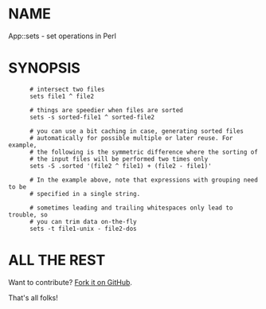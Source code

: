 NAME
====

App::sets - set operations in Perl

SYNOPSIS
========

          # intersect two files
          sets file1 ^ file2

          # things are speedier when files are sorted
          sets -s sorted-file1 ^ sorted-file2

          # you can use a bit caching in case, generating sorted files
          # automatically for possible multiple or later reuse. For example,
          # the following is the symmetric difference where the sorting of
          # the input files will be performed two times only
          sets -S .sorted '(file2 ^ file1) + (file2 - file1)'

          # In the example above, note that expressions with grouping need to be
          # specified in a single string.

          # sometimes leading and trailing whitespaces only lead to trouble, so
          # you can trim data on-the-fly
          sets -t file1-unix - file2-dos


ALL THE REST
============

Want to contribute? [Fork it on GitHub](https://github.com/polettix/App-sets).

That's all folks!

